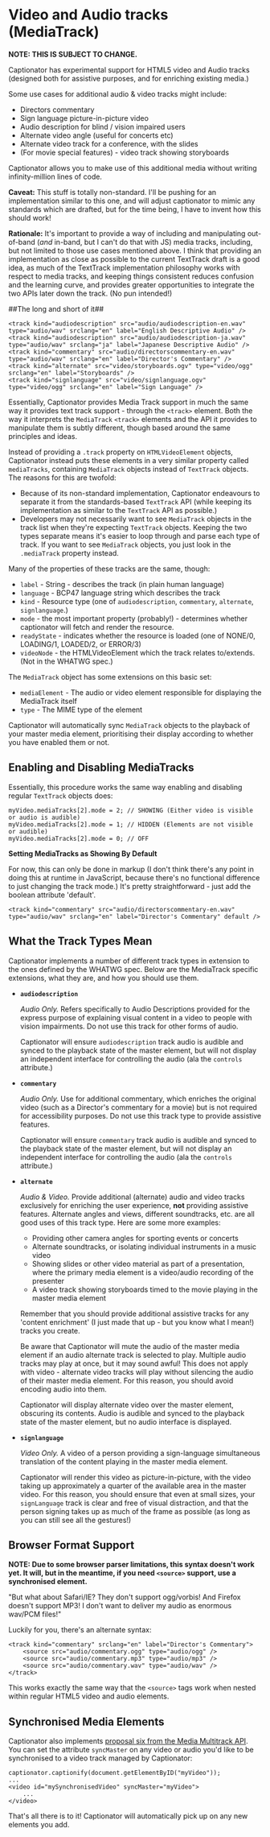 # Video and Audio tracks (MediaTrack) #

**NOTE: THIS IS SUBJECT TO CHANGE.**

Captionator has experimental support for HTML5 video and Audio tracks (designed both for assistive purposes, and for enriching existing media.)

Some use cases for additional audio & video tracks might include:

* Directors commentary
* Sign language picture-in-picture video
* Audio description for blind / vision impaired users
* Alternate video angle (useful for concerts etc)
* Alternate video track for a conference, with the slides
* (For movie special features) - video track showing storyboards

Captionator allows you to make use of this additional media without writing infinity-million lines of code.

**Caveat:**
This stuff is totally non-standard. I'll be pushing for an implementation similar to this one, and will adjust captionator to mimic any standards which are drafted, but for the time being, I have to invent how this should work!

**Rationale:**
It's important to provide a way of including and manipulating out-of-band (_and_ in-band, but I can't do that with JS) media tracks, including, but not limited to those use cases mentioned above. I think that providing an implementation as close as possible to the current TextTrack draft is a good idea, as much of the TextTrack implementation philosophy works with respect to media tracks, and keeping things consistent reduces confusion and the learning curve, and provides greater opportunities to integrate the two APIs later down the track. (No pun intended!)

##The long and short of it##

	<track kind="audiodescription" src="audio/audiodescription-en.wav" type="audio/wav" srclang="en" label="English Descriptive Audio" />
	<track kind="audiodescription" src="audio/audiodescription-ja.wav" type="audio/wav" srclang="ja" label="Japanese Descriptive Audio" />
	<track kind="commentary" src="audio/directorscommentary-en.wav" type="audio/wav" srclang="en" label="Director's Commentary" />
	<track kind="alternate" src="video/storyboards.ogv" type="video/ogg" srclang="en" label="Storyboards" />
	<track kind="signlanguage" src="video/signlanguage.ogv" type="video/ogg" srclang="en" label="Sign Language" />
	
Essentially, Captionator provides Media Track support in much the same way it provides text track support - through the `<track>` element. Both the way it interprets the `MediaTrack` `<track>` elements and the API it provides to manipulate them is subtly different, though based around the same principles and ideas.
	
Instead of providing a `.track` property on `HTMLVideoElement` objects, Captionator instead puts these elements in a very similar property called `mediaTracks`, containing `MediaTrack` objects instead of `TextTrack` objects. The reasons for this are twofold:

* Because of its non-standard implementation, Captionator endeavours to separate it from the standards-based `TextTrack` API (while keeping its implementation as similar to the `TextTrack` API as possible.)
* Developers may not necessarily want to see `MediaTrack` objects in the track list when they're expecting `TextTrack` objects. Keeping the two types separate means it's easier to loop through and parse each type of track. If you want to see `MediaTrack` objects, you just look in the `.mediaTrack` property instead.

Many of the properties of these tracks are the same, though:

* `label` - String - describes the track (in plain human language)
* `language` - BCP47 language string which describes the track
* `kind` - Resource type (one of `audiodescription`, `commentary`, `alternate`, `signlanguage`.)
* `mode` - the most important property (probably!) - determines whether captionator will fetch and render the resource.
* `readyState` - indicates whether the resource is loaded (one of NONE/0, LOADING/1, LOADED/2, or ERROR/3)
* `videoNode` - the HTMLVideoElement which the track relates to/extends. (Not in the WHATWG spec.)

The `MediaTrack` object has some extensions on this basic set:

* `mediaElement` - The audio or video element responsible for displaying the MediaTrack itself
* `type` - The MIME type of the element

Captionator will automatically sync `MediaTrack` objects to the playback of your master media element, prioritising their display according to whether you have enabled them or not.

## Enabling and Disabling MediaTracks ##

Essentially, this procedure works the same way enabling and disabling regular `TextTrack` objects does:

	myVideo.mediaTracks[2].mode = 2; // SHOWING (Either video is visible or audio is audible)
	myVideo.mediaTracks[2].mode = 1; // HIDDEN (Elements are not visible or audible)
	myVideo.mediaTracks[2].mode = 0; // OFF

**Setting MediaTracks as Showing By Default**

For now, this can only be done in markup (I don't think there's any point in doing this at runtime in JavaScript, because there's no functional difference to just changing the track mode.) It's pretty straightforward - just add the boolean attribute 'default'.

	<track kind="commentary" src="audio/directorscommentary-en.wav" type="audio/wav" srclang="en" label="Director's Commentary" default />

## What the Track Types Mean ##

Captionator implements a number of different track types in extension to the ones defined by the WHATWG spec. Below are the MediaTrack specific extensions, what they are, and how you should use them.

* **`audiodescription`**
	
	_Audio Only._ Refers specifically to Audio Descriptions provided for the express purpose of explaining visual content in a video to people with vision impairments. Do not use this track for other forms of audio.
	
	Captionator will ensure `audiodescription` track audio is audible and synced to the playback state of the master element, but will not display an independent interface for controlling the audio (ala the `controls` attribute.)
		
* **`commentary`**
	
	_Audio Only._ Use for additional commentary, which enriches the original video (such as a Director's commentary for a movie) but is not required for accessibility purposes. Do not use this track type to provide assistive features.
	
	Captionator will ensure `commentary` track audio is audible and synced to the playback state of the master element, but will not display an independent interface for controlling the audio (ala the `controls` attribute.)

* **`alternate`**
	
	_Audio & Video._ Provide additional (alternate) audio and video tracks exclusively for enriching the user experience, **not** providing assistive features. Alternate angles and views, different soundtracks, etc. are all good uses of this track type. Here are some more examples:
	* Providing other camera angles for sporting events or concerts
	* Alternate soundtracks, or isolating individual instruments in a music video
	* Showing slides or other video material as part of a presentation, where the primary media element is a video/audio recording of the presenter
	* A video track showing storyboards timed to the movie playing in the master media element
	
	Remember that you should provide additional assistive tracks for any 'content enrichment' (I just made that up - but you know what I mean!) tracks you create.
	
	Be aware that Captionator will mute the audio of the master media element if an audio alternate track is selected to play. Multiple audio tracks may play at once, but it may sound awful! This does not apply with video - alternate video tracks will play without silencing the audio of their master media element. For this reason, you should avoid encoding audio into them.
	
	Captionator will display alternate video over the master element, obscuring its contents. Audio is audible and synced to the playback state of the master element, but no audio interface is displayed.

* **`signlanguage`**
	
	_Video Only._ A video of a person providing a sign-language simultaneous translation of the content playing in the master media element.
	
	Captionator will render this video as picture-in-picture, with the video taking up approximately a quarter of the available area in the master video. For this reason, you should ensure that even at small sizes, your `signLanguage` track is clear and free of visual distraction, and that the person signing takes up as much of the frame as possible (as long as you can still see all the gestures!)

## Browser Format Support ##

**NOTE: Due to some browser parser limitations, this syntax doesn't work yet. It will, but in the meantime, if you need `<source>` support, use a synchronised element.**

"But what about Safari/IE? They don't support ogg/vorbis! And Firefox doesn't support MP3! I don't want to deliver my audio as enormous wav/PCM files!"

Luckily for you, there's an alternate syntax:

	<track kind="commentary" srclang="en" label="Director's Commentary">
		<source src="audio/commentary.ogg" type="audio/ogg" />
		<source src="audio/commentary.mp3" type="audio/mp3" />
		<source src="audio/commentary.wav" type="audio/wav" />
	</track>
	
This works exactly the same way that the `<source>` tags work when nested within regular HTML5 video and audio elements.

## Synchronised Media Elements ##

Captionator also implements [proposal six from the Media Multitrack API](http://www.w3.org/WAI/PF/HTML/wiki/Media_Multitrack_Media_API#.286.29_Synchronize_separate_media_elements_through_attributes). You can set the attribute `syncMaster` on any video or audio you'd like to be synchronised to a video track managed by Captionator:

	captionator.captionify(document.getElementByID("myVideo"));
	...
	<video id="mySynchronisedVideo" syncMaster="myVideo">
		...
	</video>

That's all there is to it! Captionator will automatically pick up on any new elements you add.